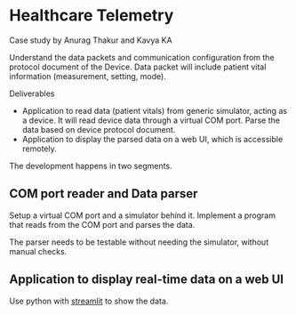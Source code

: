 # Healthcare Telemetry

Case study by Anurag Thakur and Kavya KA

Understand the data packets and communication configuration
from the protocol document of the Device.
Data packet will include patient vital information (measurement, setting, mode).

Deliverables

- Application to read data (patient vitals) from generic simulator, acting as a device.
It will read device data through a virtual COM port.
Parse the data based on device protocol document.
- Application to display the parsed data on a web UI, which is accessible remotely.
 
The development happens in two segments.

## COM port reader and Data parser

Setup a virtual COM port and a simulator behind it.
Implement a program that reads from the COM port and parses the data.

The parser needs to be testable without needing the simulator,
without manual checks.

## Application to display real-time data on a web UI

Use python with [streamlit](https://docs.streamlit.io/en/stable/)
to show the data.
